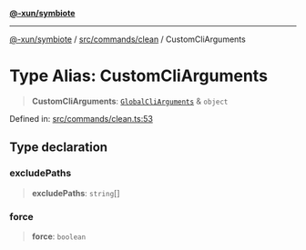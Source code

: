 [**@-xun/symbiote**](../../../../README.md)

***

[@-xun/symbiote](../../../../README.md) / [src/commands/clean](../README.md) / CustomCliArguments

# Type Alias: CustomCliArguments

> **CustomCliArguments**: [`GlobalCliArguments`](../../../configure/type-aliases/GlobalCliArguments.md) & `object`

Defined in: [src/commands/clean.ts:53](https://github.com/Xunnamius/symbiote/blob/97e44b70bbc4b25fd28c3641586a9d18f95d8540/src/commands/clean.ts#L53)

## Type declaration

### excludePaths

> **excludePaths**: `string`[]

### force

> **force**: `boolean`
